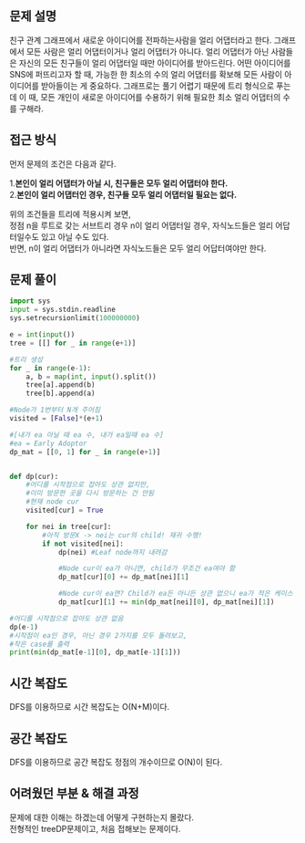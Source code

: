 ## 문제 설명
친구 관계 그래프에서 새로운 아이디어를 전파하는사람을 얼리 어댑터라고 한다.
그래프에서 모든 사람은 얼리 어댑터이거나 얼리 어댑터가 아니다. 얼리 어댑터가 아닌 사람들은 자신의 모든 친구들이 
얼리 어댑터일 때만 아이디어를 받아드린다. 어떤 아이디어를 SNS에 퍼뜨리고자 할 때, 가능한 한 최소의 수의 얼리 어댑터를 확보해 
모든 사람이 아이디어를 받아들이는 게 중요하다. 그래프로는 풀기 어렵기 때문에 트리 형식으로 푸는데 이 때, 모든 개인이 
새로운 아이디어를 수용하기 위해 필요한 최소 얼리 어댑터의 수를 구해라.


## 접근 방식
먼저 문제의 조건은 다음과 같다.

1.**본인이 얼리 어댑터가 아닐 시, 친구들은 모두 얼리 어댑터야 한다.**  
2.**본인이 얼리 어댑터인 경우, 친구들 모두 얼리 어댑터일 필요는 없다.**  

위의 조건들을 트리에 적용시켜 보면,  
정점 n을 루트로 갖는 서브트리 경우 n이 얼리 어댑터일 경우, 자식노드들은 얼리 어답터일수도 있고 아닐 수도 있다.  
반면, n이 얼리 어댑터가 아니라면 자식노드들은 모두 얼리 어답터여야만 한다.


## 문제 풀이
```python
import sys
input = sys.stdin.readline
sys.setrecursionlimit(100000000)

e = int(input())
tree = [[] for _ in range(e+1)]

#트리 생성
for _ in range(e-1):
    a, b = map(int, input().split())
    tree[a].append(b)
    tree[b].append(a)

#Node가 1번부터 N개 주어짐
visited = [False]*(e+1)

#[내가 ea 아닐 때 ea 수, 내가 ea일때 ea 수]
#ea = Early Adoptor
dp_mat = [[0, 1] for _ in range(e+1)]


def dp(cur):
    #어디를 시작점으로 잡아도 상관 없지만, 
    #이미 방문한 곳을 다시 방문하는 건 안됨
    #현재 node cur
    visited[cur] = True

    for nei in tree[cur]:
        #아직 방문X -> nei는 cur의 child! 재귀 수행!
        if not visited[nei]:
            dp(nei) #Leaf node까지 내려감

            #Node cur이 ea가 아니면, child가 무조건 ea여야 함
            dp_mat[cur][0] += dp_mat[nei][1]

            #Node cur이 ea면? Child가 ea든 아니든 상관 없으니 ea가 적은 케이스 가져오기
            dp_mat[cur][1] += min(dp_mat[nei][0], dp_mat[nei][1])

#어디를 시작점으로 잡아도 상관 없음
dp(e-1)
#시작점이 ea인 경우, 아닌 경우 2가지를 모두 돌려보고,
#작은 case를 출력
print(min(dp_mat[e-1][0], dp_mat[e-1][1]))
```

## 시간 복잡도
DFS를 이용하므로 시간 복잡도는 O(N+M)이다.

## 공간 복잡도
DFS를 이용하므로 공간 복잡도 정점의 개수이므로 O(N)이 된다.

## 어려웠던 부분 & 해결 과정
문제에 대한 이해는 하겠는데 어떻게 구현하는지 몰랐다.  
전형적인 treeDP문제이고, 처음 접해보는 문제이다.  
